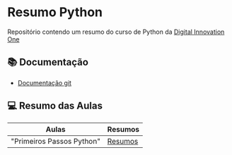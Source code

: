 # Resumo Python

Repositório contendo um resumo do curso de Python da [Digital Innovation One](https://web.dio.me/track/04e5f7bf-e6a2-49f5-8f53-8de2237cae18)

## 📚 Documentação
- [Documentação git](https://docs.python.org/pt-br/3/)

## 💻 Resumo das Aulas
| Aulas | Resumos |
|--------|--------|
|"Primeiros Passos Python" | [Resumos](https://github.com/Lucasliuzao/python_course/tree/main/Primeiros%20passos%20python)